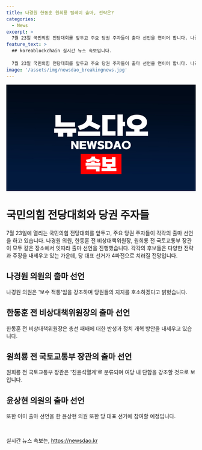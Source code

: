 ```yaml
---
title: 나경원 한동훈 원희룡 릴레이 출마, 전략은?
categories:
  - News
excerpt: >
  7월 23일 국민의힘 전당대회를 앞두고 주요 당권 주자들이 출마 선언을 연이어 합니다. 나경원 의원은 보수 적통 강조하며, 한동훈 전 비상대책위원장은 총선 패배에 대한 반성과 정치 개혁 방안을 언급했고, 원희룡 전 국토교통부 장관은 여당 내 단합을 강조하는 것으로 전해졌습니다. 이에 윤상현 의원과 함께 4파전으로 치러질 예상이며, 이들의 출마 선언으로 관심이 증폭되고 있습니다.
feature_text: >
  ## koreablockchain 실시간 뉴스 속보입니다.

  7월 23일 국민의힘 전당대회를 앞두고 주요 당권 주자들이 출마 선언을 연이어 합니다. 나경원 의원은 보수 적통 강조하며, 한동훈 전 비상대책위원장은 총선 패배에 대한 반성과 정치 개혁 방안을 언급했고, 원희룡 전 국토교통부 장관은 여당 내 단합을 강조하는 것으로 전해졌습니다. 이에 윤상현 의원과 함께 4파전으로 치러질 예상이며, 이들의 출마 선언으로 관심이 증폭되고 있습니다.
image: '/assets/img/newsdao_breakingnews.jpg'
---
```


<p><img src="/assets/img/newsdao_breakingnews.jpg" alt="koreablockchain 속보" /></p>

<h1>국민의힘 전당대회와 당권 주자들</h1>

<p data-ke-size="size16">7월 23일에 열리는 국민의힘 전당대회를 앞두고, 주요 당권 주자들이 각각의 출마 선언을 하고 있습니다. 나경원 의원, 한동훈 전 비상대책위원장, 원희룡 전 국토교통부 장관이 모두 같은 장소에서 잇따라 출마 선언을 진행했습니다. 각각의 후보들은 다양한 전략과 주장을 내세우고 있는 가운데, 당 대표 선거가 4파전으로 치러질 전망입니다.</p>

<h2>나경원 의원의 출마 선언</h2>

<p data-ke-size="size16">나경원 의원은 '보수 적통'임을 강조하며 당원들의 지지를 호소하겠다고 밝혔습니다.</p>

<h2>한동훈 전 비상대책위원장의 출마 선언</h2>

<p data-ke-size="size16">한동훈 전 비상대책위원장은 총선 패배에 대한 반성과 정치 개혁 방안을 내세우고 있습니다.</p>

<h2>원희룡 전 국토교통부 장관의 출마 선언</h2>

<p data-ke-size="size16">원희룡 전 국토교통부 장관은 '친윤석열계'로 분류되며 여당 내 단합을 강조할 것으로 보입니다.</p>

<h2>윤상현 의원의 출마 선언</h2>

<p data-ke-size="size16">또한 이미 출마 선언을 한 윤상현 의원 또한 당 대표 선거에 참여할 예정입니다.</p>

<p data-ke-size="size16">&nbsp;</p>
실시간 뉴스 속보는, <a href="https://newsdao.kr" rel="dofollow">https://newsdao.kr</a>


